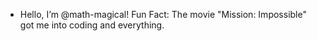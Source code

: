 - Hello, I’m @math-magical! Fun Fact: The movie "Mission: Impossible" got me into coding and everything. 
